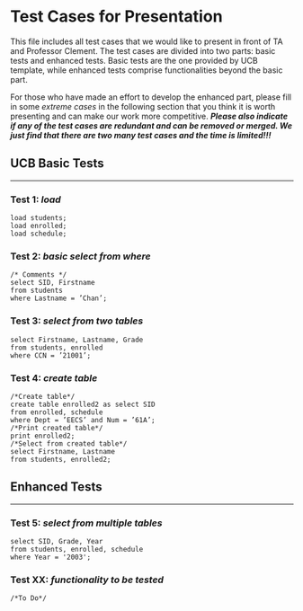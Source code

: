# Test Cases for Presentation

This file includes all test cases that we would like to present in front of TA and Professor Clement. The test cases are divided into two parts: basic tests and enhanced tests. Basic tests are the one provided by UCB template, while enhanced tests comprise functionalities beyond the basic part. 

For those who have made an effort to develop the enhanced part, please fill in some *extreme cases* in the following section that you think it is worth presenting and can make our work more competitive. ***Please also indicate if any of the test cases are redundant and can be removed or merged. We just find that there are two many test cases and the time is limited!!!***

## UCB Basic Tests
***
### Test 1: *load*
```
load students;
load enrolled;
load schedule;
```
### Test 2: *basic select from where*
```
/* Comments */
select SID, Firstname 
from students
where Lastname = ’Chan’;
```
### Test 3: *select from two tables*
```
select Firstname, Lastname, Grade
from students, enrolled 
where CCN = ’21001’;
```
### Test 4: *create table*
```
/*Create table*/
create table enrolled2 as select SID
from enrolled, schedule
where Dept = ’EECS’ and Num = ’61A’;
/*Print created table*/
print enrolled2;
/*Select from created table*/
select Firstname, Lastname 
from students, enrolled2;
```

## Enhanced Tests
***
### Test 5: *select from multiple tables*
```
select SID, Grade, Year
from students, enrolled, schedule
where Year = '2003';
```
### Test XX: *functionality to be tested*
```
/*To Do*/
```